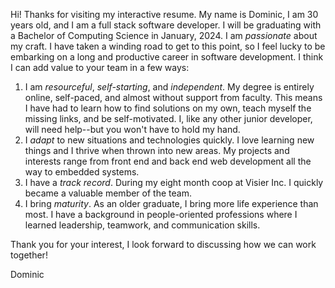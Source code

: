 Hi! Thanks for visiting my interactive resume. My name is Dominic, I am 30 years old, and I am a full stack software developer. I will be graduating with a Bachelor of Computing Science in January, 2024. I am *passionate* about my craft. I have taken a winding road to get to this point, so I feel lucky to be embarking on a long and productive career in software development. I think I can add value to your team in a few ways:
1. I am *resourceful*, *self-starting*, and *independent*. My degree is entirely online, self-paced, and almost without support from faculty. This means I have had to learn how to find solutions on my own, teach myself the missing links, and be self-motivated. I, like any other junior developer, will need help--but you won't have to hold my hand.
1. I *adapt* to new situations and technologies quickly. I love learning new things and I thrive when thrown into new areas. My projects and interests range from front end and back end web development all the way to embedded systems.
1. I have a *track record*. During my eight month coop at Visier Inc. I quickly became a valuable member of the team.
1. I bring *maturity*. As an older graduate, I bring more life experience than most. I have a background in people-oriented professions where I learned leadership, teamwork, and communication skills.

Thank you for your interest, I look forward to discussing how we can work together!

Dominic
